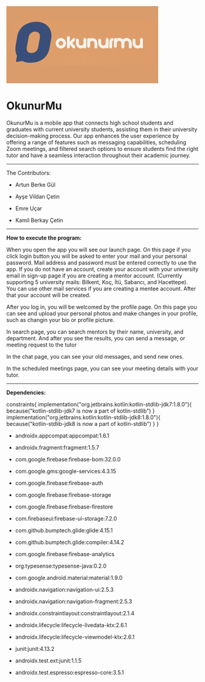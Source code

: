 ![image](app/src/main/res/drawable/okunur_mu_logo.png)
# OkunurMu
OkunurMu is a mobile app that connects high school students and graduates with current university students, assisting them in their university decision-making process. Our app enhances the user experience by offering a range of features such as messaging capabilities, scheduling Zoom meetings, and filtered search options to ensure students find the right tutor and have a seamless interaction throughout their academic journey.

-------
The Contributors:
- Artun Berke Gül 

- Ayşe Vildan Çetin

- Emre Uçar

- Kamil Berkay Çetin
-------

**How to execute the program:**

When you open the app you will see our launch page. On this page if you click login button you will be asked to enter your mail and your personal password. Mail address and password must be entered correctly to use the app.
If you do not have an account, create your account with your university email in sign-up page if you are creating a mentor account. (Currently supporting 5 university mails: Bilkent, Koç, İtü, Sabancı, and Hacettepe). You can use other mail services if you are creating a mentee account. After that your account will be created.

After you log in, you will be welcomed by the profile page. On this page you can see and upload your personal photos and make changes in your profile, such as changin your bio or profile picture. 

In search page, you can search mentors by their name, university, and department. And after you see the results, you can send a message, or meeting request to the tutor

In the chat page, you can see your old messages, and send new ones.

In the scheduled meetings page, you can see your meeting details with your tutor.


-------
**Dependencies:**

constraints{
    implementation("org.jetbrains.kotlin:kotlin-stdlib-jdk7:1.8.0"){
        because("kotlin-stdlib-jdk7 is now a part of kotlin-stdlib")
    }
    implementation("org.jetbrains.kotlin:kotlin-stdlib-jdk8:1.8.0"){
        because("kotlin-stdlib-jdk8 is now a part of kotlin-stdlib")
    }
}

- androidx.appcompat:appcompat:1.6.1

- androidx.fragment:fragment:1.5.7

- com.google.firebase:firebase-bom:32.0.0

- com.google.gms:google-services:4.3.15

- com.google.firebase:firebase-auth

- com.google.firebase:firebase-storage

- com.google.firebase:firebase-firestore

- com.firebaseui:firebase-ui-storage:7.2.0

- com.github.bumptech.glide:glide:4.15.1

- com.github.bumptech.glide:compiler:4.14.2

- com.google.firebase:firebase-analytics

- org.typesense:typesense-java:0.2.0

- com.google.android.material:material:1.9.0

- androidx.navigation:navigation-ui:2.5.3

- androidx.navigation:navigation-fragment:2.5.3

- androidx.constraintlayout:constraintlayout:2.1.4

- androidx.lifecycle:lifecycle-livedata-ktx:2.6.1

- androidx.lifecycle:lifecycle-viewmodel-ktx:2.6.1

- junit:junit:4.13.2

- androidx.test.ext:junit:1.1.5

- androidx.test.espresso:espresso-core:3.5.1
